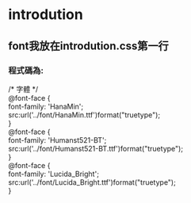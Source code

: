 # introdution
## font我放在introdution.css第一行<br>
### 程式碼為:<br>
/* 字體 */<br>
@font-face {<br>
  font-family: 'HanaMin';<br>
  src:url('../font/HanaMin.ttf')format("truetype");<br>
}<br>
@font-face {<br>
  font-family: 'Humanst521-BT';<br>
  src:url('../font/Humanst521-BT.ttf')format("truetype");<br>
}<br>
@font-face {<br>
  font-family: 'Lucida_Bright';<br>
  src:url('../font/Lucida_Bright.ttf')format("truetype");<br>
}
